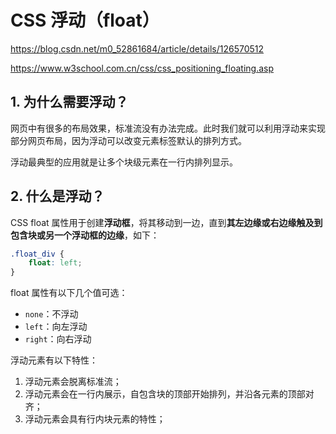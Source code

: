 # CSS 浮动（float）

<https://blog.csdn.net/m0_52861684/article/details/126570512>

<https://www.w3school.com.cn/css/css_positioning_floating.asp>

## 1. 为什么需要浮动？

网页中有很多的布局效果，标准流没有办法完成。此时我们就可以利用浮动来实现部分网页布局，因为浮动可以改变元素标签默认的排列方式。

浮动最典型的应用就是让多个块级元素在一行内排列显示。

## 2. 什么是浮动？

CSS float 属性用于创建**浮动框**，将其移动到一边，直到**其左边缘或右边缘触及到包含块或另一个浮动框的边缘**，如下：

```css
.float_div {
    float: left;
}
```

float 属性有以下几个值可选：

* `none`：不浮动
* `left`：向左浮动
* `right`：向右浮动

浮动元素有以下特性：

1. 浮动元素会脱离标准流；
2. 浮动元素会在一行内展示，自包含块的顶部开始排列，并沿各元素的顶部对齐；
3. 浮动元素会具有行内块元素的特性；

